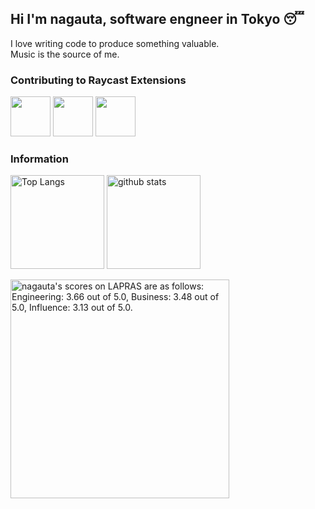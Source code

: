 ## Hi I'm nagauta, software engneer in Tokyo 😴
I love writing code to produce something valuable.<br> Music is the source of me.

### Contributing to Raycast Extensions
<a title="Install chatwork-search Raycast Extension" href="https://www.raycast.com/nagauta/chatwork-search"><img src="https://www.raycast.com/nagauta/chatwork-search/install_button@2x.png" height="64" alt="" style="height: 64px;"></a>
<a title="Install sequel-ace Raycast Extension" href="https://www.raycast.com/nagauta/sequel-ace"><img src="https://www.raycast.com/nagauta/sequel-ace/install_button@2x.png" height="64" alt="" style="height: 64px;"></a>
<a title="Install nippon-colors Raycast Extension" href="https://www.raycast.com/nagauta/nippon-colors"><img src="https://www.raycast.com/nagauta/nippon-colors/install_button@2x.png" height="64" alt="" style="height: 64px;"></a>

### Information
<p align="left"> 
  <img alt="Top Langs" height="150px" src="https://github-readme-stats.vercel.app/api?username=nagauta&theme=tokyonight" />
  <img alt="github stats" height="150px" src="https://github-readme-stats.vercel.app/api/top-langs/?username=nagauta&layout=compact&theme=tokyonight" />
</p>

<!--START_SECTION:lapras-card-->
<p ><a href="https://lapras.com/public/nagauta" target="_blank" rel="noopener noreferrer"><img alt="nagauta's scores on LAPRAS are as follows: Engineering: 3.66 out of 5.0, Business: 3.48 out of 5.0, Influence: 3.13 out of 5.0." src="https://lapras-card-generator.vercel.app/api/svg?e=3.66&b=3.48&i=3.13&b1=%23020E27&b2=%230E5593&i1=%23030E21&i2=%231688BF&l=en" width="350" ></a></p>
<!--END_SECTION:lapras-card-->
